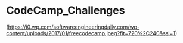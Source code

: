 # CodeCamp_Challenges



(https://i0.wp.com/softwareengineeringdaily.com/wp-content/uploads/2017/01/freecodecamp.jpeg?fit=720%2C240&ssl=1)
